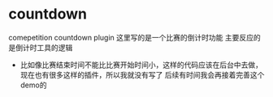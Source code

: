 # countdown
comepetition countdown plugin
    这里写的是一个比赛的倒计时功能
主要反应的是倒计时工具的逻辑
*   比如像比赛结束时间不能比比赛开始时间小，这样的代码应该在后台中去做，现在也有很多这样的插件，所以我就没有写了
后续有时间我会再接着完善这个demo的
